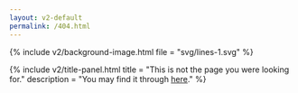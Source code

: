 ```yaml
---
layout: v2-default
permalink: /404.html
---
```


{% include v2/background-image.html file = "svg/lines-1.svg" %}

{% include v2/title-panel.html
  title = "This is not the page you were looking for."
  description = "You may find it through <a href='/' class='underline text-red-50 hover:text-red-200'>here</a>." %}
